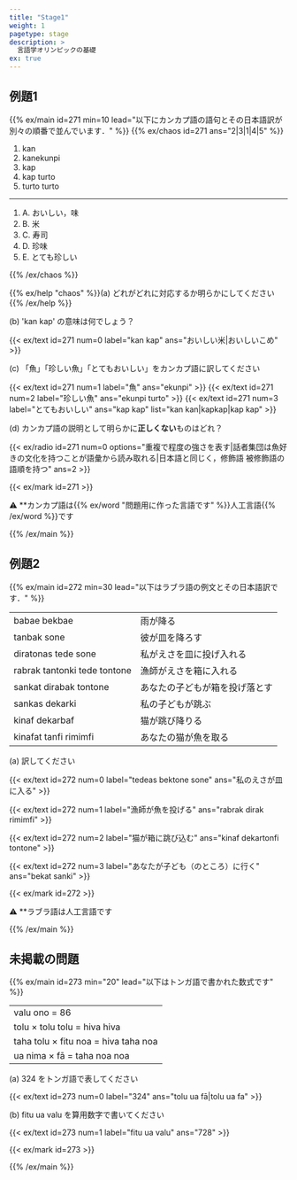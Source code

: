 ```yaml
---
title: "Stage1"
weight: 1
pagetype: stage
description: >
  言語学オリンピックの基礎
ex: true
---
```


## 例題1

{{% ex/main id=271 min=10 lead="以下にカンカプ語の語句とその日本語訳が別々の順番で並んでいます．" %}}
{{% ex/chaos id=271 ans="2|3|1|4|5" %}}

1. kan
1. kanekunpi
1. kap
1. kap turto
1. turto turto

---

1. A. おいしい，味
1. B. 米
1. C. 寿司
1. D. 珍味
1. E. とても珍しい

{{% /ex/chaos %}}

{{% ex/help "chaos" %}}(a) どれがどれに対応するか明らかにしてください{{% /ex/help %}}

(b) 'kan kap' の意味は何でしょう？

{{< ex/text id=271 num=0 label="kan kap" ans="おいしい米|おいしいこめ" >}}

(c) 「魚」「珍しい魚」「とてもおいしい」をカンカプ語に訳してください

{{< ex/text id=271 num=1 label="魚" ans="ekunpi" >}}
{{< ex/text id=271 num=2 label="珍しい魚" ans="ekunpi turto" >}}
{{< ex/text id=271 num=3 label="とてもおいしい" ans="kap kap" list="kan kan|kapkap|kap kap" >}}

(d) カンカプ語の説明として明らかに**正しくない**ものはどれ？

{{< ex/radio id=271 num=0 options="重複で程度の強さを表す|話者集団は魚好きの文化を持つことが語彙から読み取れる|日本語と同じく，修飾語 被修飾語の語順を持つ" ans=2 >}}

{{< ex/mark id=271 >}}

⚠ **カンカプ語は{{% ex/word "問題用に作った言語です" %}}人工言語{{% /ex/word %}}です

{{% /ex/main %}}

## 例題2

{{% ex/main id=272 min=30 lead="以下はラブラ語の例文とその日本語訳です．" %}}

|                              |                 |
| ---------------------------- | --------------- |
| babae bekbae                 | 雨が降る            |
| tanbak sone                  | 彼が皿を降ろす         |
| diratonas tede sone          | 私がえさを皿に投げ入れる    |
| rabrak tantonki tede tontone | 漁師がえさを箱に入れる     |
| sankat dirabak tontone       | あなたの子どもが箱を投げ落とす |
| sankas dekarki               | 私の子どもが跳ぶ        |
| kinaf dekarbaf               | 猫が跳び降りる         |
| kinafat tanfi rimimfi        | あなたの猫が魚を取る      |

(a) 訳してください

{{< ex/text id=272 num=0 label="tedeas bektone sone" ans="私のえさが皿に入る" >}}

{{< ex/text id=272 num=1 label="漁師が魚を投げる" ans="rabrak dirak rimimfi" >}}

{{< ex/text id=272 num=2 label="猫が箱に跳び込む" ans="kinaf dekartonfi tontone" >}}

{{< ex/text id=272 num=3 label="あなたが子ども（のところ）に行く" ans="bekat sanki" >}}

{{< ex/mark id=272 >}}

⚠ **ラブラ語は人工言語です

{{% /ex/main %}}

## 未掲載の問題

{{% ex/main id=273 min="20" lead="以下はトンガ語で書かれた数式です" %}}

|                                          |
| ---------------------------------------- |
| valu ono             =    86             |
| tolu × tolu tolu     =    hiva hiva      |
| taha tolu × fitu noa  =    hiva taha noa |
| ua nima × fā          =    taha noa noa  |

(a) 324 をトンガ語で表してください

{{< ex/text id=273 num=0 label="324" ans="tolu ua fā|tolu ua fa" >}}

(b) fitu ua valu を算用数字で書いてください

{{< ex/text id=273 num=1 label="fitu ua valu" ans="728" >}}

{{< ex/mark id=273 >}}

{{% /ex/main %}}

